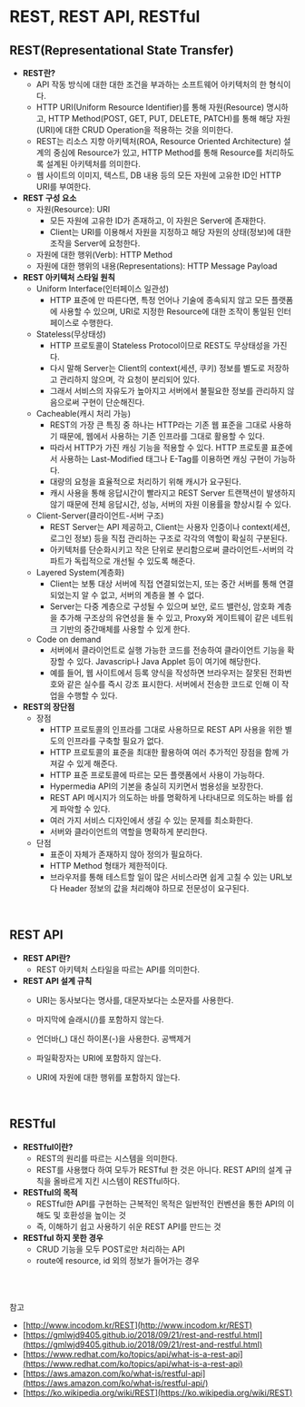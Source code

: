 # REST, REST API, RESTful

## REST(Representational State Transfer)
- **REST란?**
    - API 작동 방식에 대한 대한 조건을 부과하는 소프트웨어 아키텍처의 한 형식이다.
    - HTTP URI(Uniform Resource Identifier)를 통해 자원(Resource) 명시하고, HTTP Method(POST, GET, PUT, DELETE, PATCH)를 통해 해당 자원(URI)에 대한 CRUD Operation을 적용하는 것을 의미한다.
    - REST는 리소스 지향 아키텍처(ROA, Resource Oriented Architecture) 설계의 중심에 Resource가 있고, HTTP Method를 통해 Resource를 처리하도록 설계된 아키텍처를 의미한다.
    - 웹 사이트의 이미지, 텍스트, DB 내용 등의 모든 자원에 고유한 ID인 HTTP URI를 부여한다.
- **REST 구성 요소**
    - 자원(Resource): URI
        - 모든 자원에 고유한 ID가 존재하고, 이 자원은 Server에 존재한다.
        - Client는 URI를 이용해서 자원을 지정하고 해당 자원의 상태(정보)에 대한 조작을 Server에 요청한다.
    - 자원에 대한 행위(Verb): HTTP Method
    - 자원에 대한 행위의 내용(Representations): HTTP Message Payload
- **REST 아키텍처 스타일 원칙**
    - Uniform Interface(인터페이스 일관성)
        - HTTP 표준에 만 따른다면, 특정 언어나 기술에 종속되지 않고 모든 플랫폼에 사용할 수 있으며, URI로 지정한 Resource에 대한 조작이 통일된 인터페이스로 수행한다.
    - Stateless(무상태성)
        - HTTP 프로토콜이 Stateless Protocol이므로 REST도 무상태성을 가진다.
        - 다시 말해 Server는 Client의 context(세션, 쿠키) 정보를 별도로 저장하고 관리하지 않으며, 각 요청이 분리되어 있다.
        - 그래서 서비스의 자유도가 높아지고 서버에서 불필요한 정보를 관리하지 않음으로써 구현이 단순해진다.
    - Cacheable(캐시 처리 가능)
        - REST의 가장 큰 특징 중 하나는 HTTP라는 기존 웹 표준을 그대로 사용하기 때문에, 웹에서 사용하는 기존 인프라를 그대로 활용할 수 있다.
        - 따라서 HTTP가 가진 캐싱 기능을 적용할 수 있다. HTTP 프로토콜 표준에서 사용하는 Last-Modified 태그나 E-Tag를 이용하면 캐싱 구현이 가능하다.
        - 대량의 요청을 효율적으로 처리하기 위해 캐시가 요구된다.
        - 캐시 사용을 통해 응답시간이 빨라지고 REST Server 트랜잭션이 발생하지 않기 때문에 전체 응답시간, 성능, 서버의 자원 이용률을 향상시킬 수 있다.
    - Client-Server(클라이언트-서버 구조)
        - REST Server는 API 제공하고, Client는 사용자 인증이나 context(세션, 로그인 정보) 등을 직접 관리하는 구조로 각각의 역할이 확실히 구분된다.
        - 아키텍처를 단순화시키고 작은 단위로 분리함으로써 클라이언트-서버의 각 파트가 독립적으로 개선될 수 있도록 해준다.
    - Layered System(계층화)
        - Client는 보통 대상 서버에 직접 연결되었는지, 또는 중간 서버를 통해 연결되었는지 알 수 없고, 서버의 계층을 볼 수 없다.
        - Server는 다중 계층으로 구성될 수 있으며 보안, 로드 밸런싱, 암호화 계층을 추가해 구조상의 유연성을 둘 수 있고, Proxy와 게이트웨이 같은 네트워크 기반의 중간매체를 사용할 수 있게 한다.
    - Code on demand
        - 서버에서 클라이언트로 실행 가능한 코드를 전송하여 클라이언트 기능을 확장할 수 있다. Javascrip나 Java Applet 등이 여기에 해당한다.
        - 예를 들어, 웹 사이트에서 등록 양식을 작성하면 브라우저는 잘못된 전화번호와 같은 실수를 즉시 강조 표시한다. 서버에서 전송한 코드로 인해 이 작업을 수행할 수 있다.
- **REST의 장단점**
    - 장점
        - HTTP 프로토콜의 인프라를 그대로 사용하므로 REST API 사용을 위한 별도의 인프라를 구축할 필요가 없다.
        - HTTP 프로토콜의 표준을 최대한 활용하여 여러 추가적인 장점을 함께 가져갈 수 있게 해준다.
        - HTTP 표준 프로토콜에 따르는 모든 플랫폼에서 사용이 가능하다.
        - Hypermedia API의 기본을 충실히 지키면서 범용성을 보장한다.
        - REST API 메시지가 의도하는 바를 명확하게 나타내므로 의도하는 바를 쉽게 파악할 수 있다.
        - 여러 가지 서비스 디자인에서 생길 수 있는 문제를 최소화한다.
        - 서버와 클라이언트의 역할을 명확하게 분리한다.
    - 단점
        - 표준이 자체가 존재하지 않아 정의가 필요하다.
        - HTTP Method 형태가 제한적이다.
        - 브라우저를 통해 테스트할 일이 많은 서비스라면 쉽게 고칠 수 있는 URL보다 Header 정보의 값을 처리해야 하므로 전문성이 요구된다.

<br>

## REST API

- **REST API란?**
    - REST 아키텍처 스타일을 따르는 API를 의미한다.
- **REST API 설계 규칙**
    - URI는 동사보다는 명사를, 대문자보다는 소문자를 사용한다.
        
    - 마지막에 슬래시(/)를 포함하지 않는다.
        
    - 언더바(_) 대신 하이폰(-)을 사용한다. 공백제거
    
    - 파일확장자는 URI에 포함하지 않는다.
        
    - URI에 자원에 대한 행위를 포함하지 않는다.
        

<br>

## RESTful

- **RESTful이란?**
    - REST의 원리를 따르는 시스템을 의미한다.
    - REST를 사용했다 하여 모두가 RESTful 한 것은 아니다. REST API의 설계 규칙을 올바르게 지킨 시스템이 RESTful하다.
- **RESTful의 목적**
    - RESTful한 API를 구현하는 근복적인 목적은 일반적인 컨벤션을 통한 API의 이해도 및 호환성을 높이는 것
    - 즉, 이해하기 쉽고 사용하기 쉬운 REST API를 만드는 것
- **RESTful 하지 못한 경우**
    - CRUD 기능을 모두 POST로만 처리하는 API
    - route에 resource, id 외의 정보가 들어가는 경우

<br><br>

참고

- [http://www.incodom.kr/REST](http://www.incodom.kr/REST)
- [https://gmlwjd9405.github.io/2018/09/21/rest-and-restful.html](https://gmlwjd9405.github.io/2018/09/21/rest-and-restful.html)
- [https://www.redhat.com/ko/topics/api/what-is-a-rest-api](https://www.redhat.com/ko/topics/api/what-is-a-rest-api)
- [https://aws.amazon.com/ko/what-is/restful-api](https://aws.amazon.com/ko/what-is/restful-api/)
- [https://ko.wikipedia.org/wiki/REST](https://ko.wikipedia.org/wiki/REST)